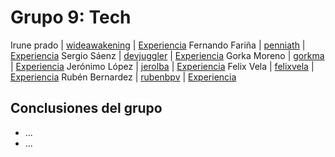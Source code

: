 # Grupo 9: Tech 

Irune prado | [wideawakening](https://twitter.com/wideawakening) | [Experiencia](http://ftt.programania.net/experiencias/41.html) 
Fernando Fariña | [penniath](https://twitter.com/penniath) | [Experiencia](http://ftt.programania.net/experiencias/40.html) 
Sergio Sáenz | [devjuggler](https://twitter.com/devjuggler) | [Experiencia](http://ftt.programania.net/experiencias/3.html) 
Gorka Moreno | [gorkma](https://twitter.com/gorkma) | [Experiencia](http://ftt.programania.net/experiencias/8.html) 
Jerónimo López | [jerolba](https://twitter.com/jerolba) | [Experiencia](http://ftt.programania.net/experiencias/21.html) 
Felix Vela | [felixvela](https://twitter.com/felixvela) | [Experiencia](http://ftt.programania.net/experiencias/28.html) 
Rubén Bernardez | [rubenbpv](https://twitter.com/rubenbpv) | [Experiencia](http://ftt.programania.net/experiencias/36.html) 
 

## Conclusiones del grupo
- ...
- ...
